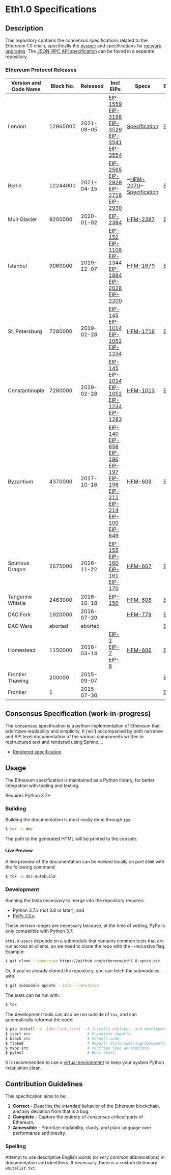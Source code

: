 # Eth1.0 Specifications

## Description

This repository contains the consensus specifications related to the Ethereum 1.0 chain, specifically the [pyspec](/src/eth1spec/spec.py) and specifications for [network upgrades](/network-upgrades). The [JSON-RPC API specification](https://github.com/ethereum/eth1.0-apis) can be found in a separate repository. 

### Ethereum Protocol Releases

| Version and Code Name | Block No. | Released | Incl EIPs | Specs | Blog |
|-----------------------|-----------|----------|-----------|-------|-------|
| London | 12965000 |  2021-08-05 | [EIP-1559](https://eips.ethereum.org/EIPS/eip-1559) <br> [EIP-3198](https://eips.ethereum.org/EIPS/eip-3198) <br/> [EIP-3529](https://eips.ethereum.org/EIPS/eip-3529) <br/> [EIP-3541](https://eips.ethereum.org/EIPS/eip-3541) <br> [EIP-3554](https://eips.ethereum.org/EIPS/eip-3554)| [Specification](https://github.com/ethereum/eth1.0-specs/blob/master/network-upgrades/mainnet-upgrades/london.md) | [Blog](https://blog.ethereum.org/2021/07/15/london-mainnet-announcement/) |
| Berlin | 12244000 | 2021-04-15 | [EIP-2565](https://eips.ethereum.org/EIPS/eip-2565) <br/> [EIP-2929](https://eips.ethereum.org/EIPS/eip-2929) <br/> [EIP-2718](https://eips.ethereum.org/EIPS/eip-2718) <br/> [EIP-2930](https://eips.ethereum.org/EIPS/eip-2930) | ~[HFM-2070](https://eips.ethereum.org/EIPS/eip-2070)~ <br/> [Specification](https://github.com/ethereum/eth1.0-specs/blob/master/network-upgrades/mainnet-upgrades/berlin.md) | [Blog](https://blog.ethereum.org/2021/03/08/ethereum-berlin-upgrade-announcement/) |
| Muir Glacier | 9200000 | 2020-01-02 | [EIP-2384](https://eips.ethereum.org/EIPS/eip-2384) | [HFM-2387](https://eips.ethereum.org/EIPS/eip-2387) | [Blog](https://blog.ethereum.org/2019/12/23/ethereum-muir-glacier-upgrade-announcement/) |
| Istanbul | 9069000 | 2019-12-07 | [EIP-152](https://eips.ethereum.org/EIPS/eip-152) <br/> [EIP-1108](https://eips.ethereum.org/EIPS/eip-1108) <br/> [EIP-1344](https://eips.ethereum.org/EIPS/eip-1344) <br/> [EIP-1884](https://eips.ethereum.org/EIPS/eip-1884) <br/> [EIP-2028](https://eips.ethereum.org/EIPS/eip-2028) <br/> [EIP-2200](https://eips.ethereum.org/EIPS/eip-2200) | [HFM-1679](https://eips.ethereum.org/EIPS/eip-1679) | [Blog](https://blog.ethereum.org/2019/11/20/ethereum-istanbul-upgrade-announcement/)
| St. Petersburg | 7280000 | 2019-02-28 | [EIP-145](https://eips.ethereum.org/EIPS/eip-145) <br/> [EIP-1014](https://eips.ethereum.org/EIPS/eip-1014) <br/> [EIP-1052](https://eips.ethereum.org/EIPS/eip-1052) <br/> [EIP-1234](https://eips.ethereum.org/EIPS/eip-1234) | [HFM-1716](https://github.com/ethereum/EIPs/pull/1716/) | [Blog](https://blog.ethereum.org/2019/02/22/ethereum-constantinople-st-petersburg-upgrade-announcement/) |
| Constantinople | 7280000 | 2019-02-28 | [EIP-145](https://eips.ethereum.org/EIPS/eip-145) <br/> [EIP-1014](https://eips.ethereum.org/EIPS/eip-1014) <br/> [EIP-1052](https://eips.ethereum.org/EIPS/eip-1052) <br/> [EIP-1234](https://eips.ethereum.org/EIPS/eip-1234) <br/> [EIP-1283](https://eips.ethereum.org/EIPS/eip-1283) | [HFM-1013](https://eips.ethereum.org/EIPS/eip-1013) | [Blog](https://blog.ethereum.org/2019/02/22/ethereum-constantinople-st-petersburg-upgrade-announcement/) |
| Byzantium | 4370000 | 2017-10-16 | [EIP-140](https://github.com/ethereum/EIPs/pull/206) <br/> [EIP-658](https://github.com/ethereum/EIPs/pull/658) <br/> [EIP-196](https://github.com/ethereum/EIPs/pull/213) <br/> [EIP-197](https://github.com/ethereum/EIPs/pull/212) <br/> [EIP-198](https://github.com/ethereum/EIPs/pull/198) <br/> [EIP-211](https://github.com/ethereum/EIPs/pull/211) <br/> [EIP-214](https://github.com/ethereum/EIPs/pull/214) <br/> [EIP-100](https://github.com/ethereum/EIPs/issues/100) <br/> [EIP-649](https://github.com/ethereum/EIPs/pull/669) | [HFM-609](https://eips.ethereum.org/EIPS/eip-609) | [Blog](https://blog.ethereum.org/2017/10/12/byzantium-hf-announcement/) | 
| Spurious Dragon | 2675000 | 2016-11-22 | [EIP-155](https://github.com/ethereum/EIPs/issues/155) <br/> [EIP-160](https://github.com/ethereum/EIPs/issues/160) <br/> [EIP-161](https://github.com/ethereum/EIPs/issues/161) <br/> [EIP-170](https://github.com/ethereum/EIPs/issues/170) | [HFM-607](https://eips.ethereum.org/EIPS/eip-607) | [Blog](https://blog.ethereum.org/2016/11/18/hard-fork-no-4-spurious-dragon/) | 
| Tangerine Whistle | 2463000 | 2016-10-18 | [EIP-150](https://eips.ethereum.org/EIPS/eip-150) | [HFM-608](https://eips.ethereum.org/EIPS/eip-608) | [Blog](https://blog.ethereum.org/2016/10/13/announcement-imminent-hard-fork-eip150-gas-cost-changes/) |
| DAO Fork | 1920000 | 2016-07-20 |  | [HFM-779](https://eips.ethereum.org/EIPS/eip-779) | [Blog](https://blog.ethereum.org/2016/07/15/to-fork-or-not-to-fork/) |
| DAO Wars | aborted | aborted |  |  | [Blog](https://blog.ethereum.org/2016/06/24/dao-wars-youre-voice-soft-fork-dilemma/) |
| Homestead | 1150000 | 2016-03-14 | [EIP-2](https://eips.ethereum.org/EIPS/eip-2) <br/> [EIP-7](https://eips.ethereum.org/EIPS/eip-7) <br/> [EIP-8](https://eips.ethereum.org/EIPS/eip-8) | [HFM-606](https://eips.ethereum.org/EIPS/eip-606) | [Blog](https://blog.ethereum.org/2016/02/29/homestead-release/) |
| Frontier Thawing | 200000 | 2015-09-07 | | | [Blog](https://blog.ethereum.org/2015/08/04/the-thawing-frontier/) |
| Frontier | 1 | 2015-07-30 | | | [Blog](https://blog.ethereum.org/2015/07/22/frontier-is-coming-what-to-expect-and-how-to-prepare/) |

## Consensus Specification (work-in-progress)

The consensus specification is a python implementation of Ethereum that prioritizes readability and simplicity. It [will] accompanied by both narrative and API level documentation of the various components written in restructured text and rendered using Sphinx....

 * [Rendered specification](https://ethereum.github.io/eth1.0-specs/)

## Usage

The Ethereum specification is maintained as a Python library, for better integration with tooling and testing.

Requires Python 3.7+

### Building

Building the documentation is most easily done through [`tox`](https://tox.readthedocs.io/en/latest/):

```bash
$ tox -e doc
```

The path to the generated HTML will be printed to the console.

#### Live Preview

A live preview of the documentation can be viewed locally on port `8000` with the following command:

```bash
$ tox -e doc-autobuild
```

### Development

Running the tests necessary to merge into the repository requires:

 * Python 3.7.x (not 3.8 or later), and
 * [PyPy 7.3.x](https://www.pypy.org/).

These version ranges are necessary because, at the time of writing, PyPy is only compatible with Python 3.7.

`eth1.0-specs` depends on a submodule that contains common tests that are run across all clients, so we need to clone the repo with the --recursive flag. Example:
```bash
$ git clone --recursive https://github.com/ethereum/eth1.0-specs.git
```

Or, if you've already cloned the repository, you can fetch the submodules with:

```bash
$ git submodule update --init --recursive
```

The tests can be run with:
```bash
$ tox
```

The development tools can also be run outside of `tox`, and can automatically reformat the code:

```bash
$ pip install -e .[doc,lint,test]   # Installs eth1spec, and development tools.
$ isort src                         # Organizes imports.
$ black src                         # Formats code.
$ flake8                            # Reports style/spelling/documentation errors.
$ mypy src                          # Verifies type annotations.
$ pytest                            # Runs tests.
```

It is recommended to use a [virtual environment](https://packaging.python.org/guides/installing-using-pip-and-virtual-environments/#creating-a-virtual-environment) to keep your system Python installation clean.

## Contribution Guidelines

This specification aims to be:

1. **Correct** - Describe the _intended_ behavior of the Ethereum blockchain, and any deviation from that is a bug.
2. **Complete** - Capture the entirety of _consensus critical_ parts of Ethereum.
3. **Accessible** - Prioritize readability, clarity, and plain language over performance and brevity.

### Spelling

Attempt to use descriptive English words (or _very common_ abbreviations) in documentation and identifiers. If necessary, there is a custom dictionary `whitelist.txt`.
